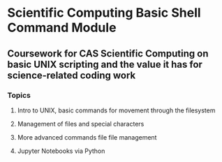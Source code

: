 # Scientific Computing Basic Shell Command Module

## Coursework for CAS Scientific Computing on basic UNIX scripting and the value it has for science-related coding work

### Topics

1. Intro to UNIX, basic commands for movement through the filesystem

2. Management of files and special characters

3. More advanced commands file file management

4. Jupyter Notebooks via Python